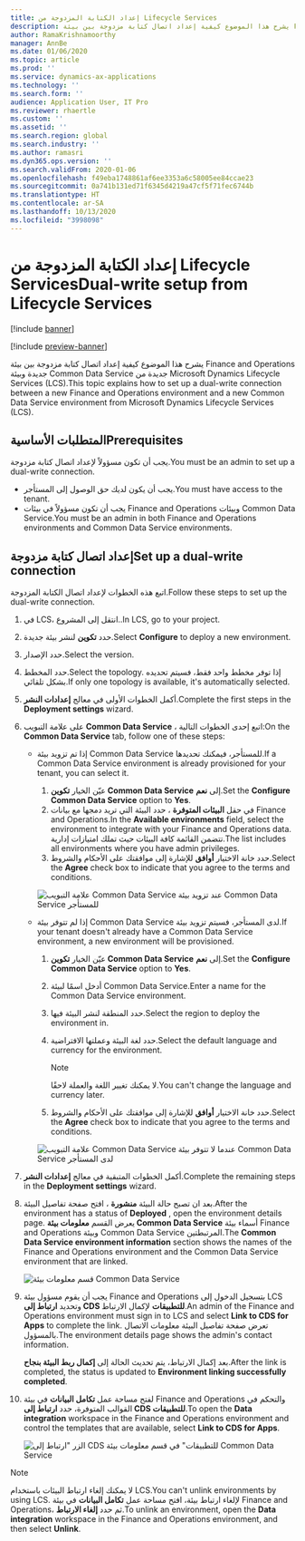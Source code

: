```yaml
---
title: إعداد الكتابة المزدوجة من Lifecycle Services
description: يشرح هذا الموضوع كيفية إعداد اتصال كتابة مزدوجة بين بيئة Finance and Operations جديدة وبيئة Common Data Service جديدة من Microsoft Dynamics Lifecycle Services (LCS).
author: RamaKrishnamoorthy
manager: AnnBe
ms.date: 01/06/2020
ms.topic: article
ms.prod: ''
ms.service: dynamics-ax-applications
ms.technology: ''
ms.search.form: ''
audience: Application User, IT Pro
ms.reviewer: rhaertle
ms.custom: ''
ms.assetid: ''
ms.search.region: global
ms.search.industry: ''
ms.author: ramasri
ms.dyn365.ops.version: ''
ms.search.validFrom: 2020-01-06
ms.openlocfilehash: f49eba1748861af6ee3353a6c58005ee84ccae23
ms.sourcegitcommit: 0a741b131ed71f6345d4219a47cf5f71fec6744b
ms.translationtype: HT
ms.contentlocale: ar-SA
ms.lasthandoff: 10/13/2020
ms.locfileid: "3998098"
---
```

# <a name="dual-write-setup-from-lifecycle-services"></a><span data-ttu-id="97505-103">إعداد الكتابة المزدوجة من Lifecycle Services</span><span class="sxs-lookup"><span data-stu-id="97505-103">Dual-write setup from Lifecycle Services</span></span>

[!include [banner](../../includes/banner.md)]

[!include [preview-banner](../../includes/preview-banner.md)]

<span data-ttu-id="97505-104">يشرح هذا الموضوع كيفية إعداد اتصال كتابة مزدوجة بين بيئة Finance and Operations جديدة وبيئة Common Data Service جديدة من Microsoft Dynamics Lifecycle Services (LCS).</span><span class="sxs-lookup"><span data-stu-id="97505-104">This topic explains how to set up a dual-write connection between a new Finance and Operations environment and a new Common Data Service environment from Microsoft Dynamics Lifecycle Services (LCS).</span></span>

## <a name="prerequisites"></a><span data-ttu-id="97505-105">المتطلبات الأساسية</span><span class="sxs-lookup"><span data-stu-id="97505-105">Prerequisites</span></span>

<span data-ttu-id="97505-106">يجب أن تكون مسؤولاً لإعداد اتصال كتابة مزدوجة.</span><span class="sxs-lookup"><span data-stu-id="97505-106">You must be an admin to set up a dual-write connection.</span></span>

+ <span data-ttu-id="97505-107">يجب أن يكون لديك حق الوصول إلى المستأجر.</span><span class="sxs-lookup"><span data-stu-id="97505-107">You must have access to the tenant.</span></span>
+ <span data-ttu-id="97505-108">يجب أن تكون مسؤولاً في بيئات Finance and Operations وبيئات Common Data Service.</span><span class="sxs-lookup"><span data-stu-id="97505-108">You must be an admin in both Finance and Operations environments and Common Data Service environments.</span></span>

## <a name="set-up-a-dual-write-connection"></a><span data-ttu-id="97505-109">إعداد اتصال كتابة مزدوجة</span><span class="sxs-lookup"><span data-stu-id="97505-109">Set up a dual-write connection</span></span>

<span data-ttu-id="97505-110">اتبع هذه الخطوات لإعداد اتصال الكتابة المزدوجة.</span><span class="sxs-lookup"><span data-stu-id="97505-110">Follow these steps to set up the dual-write connection.</span></span>

1. <span data-ttu-id="97505-111">في LCS، انتقل إلى المشروع..</span><span class="sxs-lookup"><span data-stu-id="97505-111">In LCS, go to your project.</span></span>
2. <span data-ttu-id="97505-112">حدد **تكوين** لنشر بيئة جديدة.</span><span class="sxs-lookup"><span data-stu-id="97505-112">Select **Configure** to deploy a new environment.</span></span>
3. <span data-ttu-id="97505-113">حدد الإصدار.</span><span class="sxs-lookup"><span data-stu-id="97505-113">Select the version.</span></span> 
4. <span data-ttu-id="97505-114">حدد المخطط.</span><span class="sxs-lookup"><span data-stu-id="97505-114">Select the topology.</span></span> <span data-ttu-id="97505-115">إذا توفر مخطط واحد فقط، فسيتم تحديده بشكل تلقائي.</span><span class="sxs-lookup"><span data-stu-id="97505-115">If only one topology is available, it's automatically selected.</span></span>
5. <span data-ttu-id="97505-116">أكمل الخطوات الأولى في معالج **إعدادات النشر**.</span><span class="sxs-lookup"><span data-stu-id="97505-116">Complete the first steps in the **Deployment settings** wizard.</span></span>
6. <span data-ttu-id="97505-117">على علامة التبويب **Common Data Service** ، اتبع إحدى الخطوات التالية:</span><span class="sxs-lookup"><span data-stu-id="97505-117">On the **Common Data Service** tab, follow one of these steps:</span></span>

    - <span data-ttu-id="97505-118">إذا تم تزويد بيئة Common Data Service للمستأجر، فيمكنك تحديدها.</span><span class="sxs-lookup"><span data-stu-id="97505-118">If a Common Data Service environment is already provisioned for your tenant, you can select it.</span></span>

        1. <span data-ttu-id="97505-119">عيّن الخيار **تكوين Common Data Service** إلى **نعم**.</span><span class="sxs-lookup"><span data-stu-id="97505-119">Set the **Configure Common Data Service** option to **Yes**.</span></span>
        2. <span data-ttu-id="97505-120">في حقل **البيئات المتوفرة** ، حدد البيئة التي تريد دمجها مع بيانات Finance and Operations.</span><span class="sxs-lookup"><span data-stu-id="97505-120">In the **Available environments** field, select the environment to integrate with your Finance and Operations data.</span></span> <span data-ttu-id="97505-121">تتضمن القائمة كافة البيئات حيث تملك امتيازات إدارية.</span><span class="sxs-lookup"><span data-stu-id="97505-121">The list includes all environments where you have admin privileges.</span></span>
        3. <span data-ttu-id="97505-122">حدد خانة الاختيار **أوافق** للإشارة إلى موافقتك على الأحكام والشروط.</span><span class="sxs-lookup"><span data-stu-id="97505-122">Select the **Agree** check box to indicate that you agree to the terms and conditions.</span></span>

        ![علامة التبويب Common Data Service عند تزويد بيئة Common Data Service للمستأجر](../dual-write/media/lcs_setup_1.png)

    - <span data-ttu-id="97505-124">إذا لم تتوفر بيئة Common Data Service لدى المستأجر، فسيتم تزويد بيئة.</span><span class="sxs-lookup"><span data-stu-id="97505-124">If your tenant doesn't already have a Common Data Service environment, a new environment will be provisioned.</span></span>

        1. <span data-ttu-id="97505-125">عيّن الخيار **تكوين Common Data Service** إلى **نعم**.</span><span class="sxs-lookup"><span data-stu-id="97505-125">Set the **Configure Common Data Service** option to **Yes**.</span></span>
        2. <span data-ttu-id="97505-126">أدخل اسمًا لبيئة Common Data Service.</span><span class="sxs-lookup"><span data-stu-id="97505-126">Enter a name for the Common Data Service environment.</span></span>
        3. <span data-ttu-id="97505-127">حدد المنطقة لنشر البيئة فيها.</span><span class="sxs-lookup"><span data-stu-id="97505-127">Select the region to deploy the environment in.</span></span>
        4. <span data-ttu-id="97505-128">حدد لغة البيئة وعملتها الافتراضية.</span><span class="sxs-lookup"><span data-stu-id="97505-128">Select the default language and currency for the environment.</span></span>

            > [!NOTE]
            > <span data-ttu-id="97505-129">لا يمكنك تغيير اللغة والعملة لاحقًا.</span><span class="sxs-lookup"><span data-stu-id="97505-129">You can't change the language and currency later.</span></span>

        5. <span data-ttu-id="97505-130">حدد خانة الاختيار **أوافق** للإشارة إلى موافقتك على الأحكام والشروط.</span><span class="sxs-lookup"><span data-stu-id="97505-130">Select the **Agree** check box to indicate that you agree to the terms and conditions.</span></span>

        ![علامة التبويب Common Data Service عندما لا تتوفر بيئة Common Data Service لدى المستأجر](../dual-write/media/lcs_setup_2.png)

7. <span data-ttu-id="97505-132">أكمل الخطوات المتبقية في معالج **إعدادات النشر**.</span><span class="sxs-lookup"><span data-stu-id="97505-132">Complete the remaining steps in the **Deployment settings** wizard.</span></span>
8. <span data-ttu-id="97505-133">بعد ان تصبح حالة البيئة **منشورة** ، افتح صفحة تفاصيل البيئة.</span><span class="sxs-lookup"><span data-stu-id="97505-133">After the environment has a status of **Deployed** , open the environment details page.</span></span> <span data-ttu-id="97505-134">يعرض القسم **معلومات بيئة Common Data Service** أسماء بيئة Finance and Operations وبيئة Common Data Service المرتبطتين.</span><span class="sxs-lookup"><span data-stu-id="97505-134">The **Common Data Service environment information** section shows the names of the Finance and Operations environment and the Common Data Service environment that are linked.</span></span>

    ![قسم معلومات بيئة Common Data Service](../dual-write/media/lcs_setup_3.png)

9. <span data-ttu-id="97505-136">يجب أن يقوم مسؤول بيئة Finance and Operations بتسجيل الدخول إلى LCS وتحديد **ارتباط إلى CDS للتطبيقات** لإكمال الارتباط.</span><span class="sxs-lookup"><span data-stu-id="97505-136">An admin of the Finance and Operations environment must sign in to LCS and select **Link to CDS for Apps** to complete the link.</span></span> <span data-ttu-id="97505-137">تعرض صفحة تفاصيل البيئة معلومات الاتصال بالمسؤول.</span><span class="sxs-lookup"><span data-stu-id="97505-137">The environment details page shows the admin's contact information.</span></span>

    <span data-ttu-id="97505-138">بعد إكمال الارتباط، يتم تحديث الحالة إلى **إكمال ربط البيئة بنجاح**.</span><span class="sxs-lookup"><span data-stu-id="97505-138">After the link is completed, the status is updated to **Environment linking successfully completed**.</span></span>

10. <span data-ttu-id="97505-139">لفتح مساحة عمل **تكامل البيانات** في بيئة Finance and Operations والتحكم في القوالب المتوفرة، حدد **ارتباط إلى CDS للتطبيقات**.</span><span class="sxs-lookup"><span data-stu-id="97505-139">To open the **Data integration** workspace in the Finance and Operations environment and control the templates that are available, select **Link to CDS for Apps**.</span></span>

    ![الزر "ارتباط إلى CDS للتطبيقات" في قسم معلومات بيئة Common Data Service](../dual-write/media/lcs_setup_4.png)

> [!NOTE]
> <span data-ttu-id="97505-141">لا يمكنك إلغاء ارتباط البيئات باستخدام LCS.</span><span class="sxs-lookup"><span data-stu-id="97505-141">You can't unlink environments by using LCS.</span></span> <span data-ttu-id="97505-142">لإلغاء ارتباط بيئة، افتح مساحة عمل **تكامل البيانات** في بيئة Finance and Operations، ثم حدد **إلغاء الارتباط**.</span><span class="sxs-lookup"><span data-stu-id="97505-142">To unlink an environment, open the **Data integration** workspace in the Finance and Operations environment, and then select **Unlink**.</span></span>
